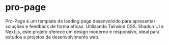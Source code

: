 # pro-page
Pro-Page é um template de landing page desenvolvido para apresentar soluções e feedback de forma eficaz. Utilizando Tailwind CSS, Shadcn UI e Next.js, este projeto oferece um design moderno e responsivo, ideal para estudos e projetos de desenvolvimento web.
